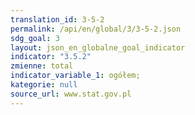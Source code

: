 ```yaml
---
translation_id: 3-5-2
permalink: /api/en/global/3/3-5-2.json
sdg_goal: 3
layout: json_en_globalne_goal_indicator
indicator: "3.5.2"
zmienne: total
indicator_variable_1: ogółem;
kategorie: null
source_url: www.stat.gov.pl
---
```

